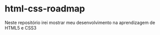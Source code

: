 # html-css-roadmap
Neste repositório irei mostrar meu desenvolvimento na aprendizagem de HTML5 e CSS3
